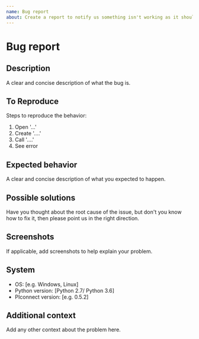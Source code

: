```yaml
---
name: Bug report
about: Create a report to notify us something isn't working as it should
---
```


Bug report
==========

Description
-----------

A clear and concise description of what the bug is.

To Reproduce
------------

Steps to reproduce the behavior:

1.  Open '...'
2.  Create '....'
3.  Call '....'
4.  See error

Expected behavior
-----------------

A clear and concise description of what you expected to happen.

Possible solutions
------------------

Have you thought about the root cause of the issue, but don't you
know how to fix it, then please point us in the right direction.

Screenshots
-----------

If applicable, add screenshots to help explain your problem.

System
------

-   OS: \[e.g. Windows, Linux]
-   Python version: \[Python 2.7/ Python 3.6]
-   PIconnect version: \[e.g. 0.5.2]

Additional context
------------------

Add any other context about the problem here.
